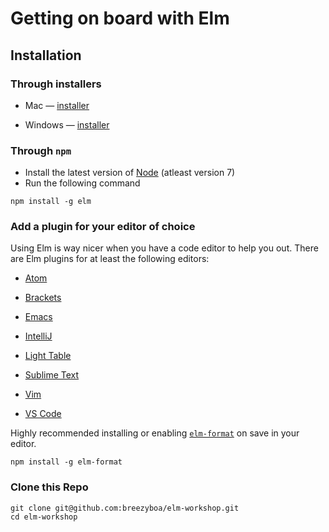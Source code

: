
# Getting on board with Elm

  

## Installation

### Through installers
-   Mac — [installer](https://44a95588fe4cc47efd96-ec3c2a753a12d2be9f23ba16873acc23.ssl.cf2.rackcdn.com/Elm-Platform-0.18.pkg)
    
-   Windows — [installer](https://44a95588fe4cc47efd96-ec3c2a753a12d2be9f23ba16873acc23.ssl.cf2.rackcdn.com/Elm-Platform-0.18.exe)

### Through `npm`

- Install the latest version of [Node](https://nodejs.org/en/) (atleast version 7)
- Run the following command
```
npm install -g elm
```

### Add a plugin for your editor of choice

Using Elm is way nicer when you have a code editor to help you out. There are Elm plugins for at least the following editors:

-   [Atom](https://atom.io/packages/language-elm)
    
-   [Brackets](https://github.com/lepinay/elm-brackets)
    
-   [Emacs](https://github.com/jcollard/elm-mode)
    
-   [IntelliJ](https://github.com/durkiewicz/elm-plugin)
    
-   [Light Table](https://github.com/rundis/elm-light)
    
-   [Sublime Text](https://packagecontrol.io/packages/Elm%20Language%20Support)
    
-   [Vim](https://github.com/ElmCast/elm-vim)
    
-   [VS Code](https://github.com/sbrink/vscode-elm)


 Highly recommended installing or enabling [`elm-format`]([`elm-format`](https://github.com/avh4/elm-format#for-elm-018)) on save in your editor.

```
npm install -g elm-format
```

### Clone this Repo

```
git clone git@github.com:breezyboa/elm-workshop.git
cd elm-workshop
```
